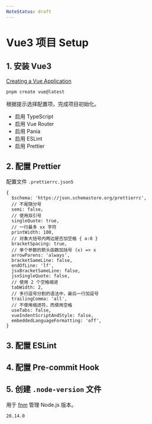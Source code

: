 ```yaml
---
NoteStatus: draft
---
```


# Vue3 项目 Setup

## 1. 安装 Vue3

[Creating a Vue Application](https://vuejs.org/guide/quick-start.html#creating-a-vue-application)

```bash
pnpm create vue@latest
```

根据提示选择配置项，完成项目初始化。

* 启用 TypeScript
* 启用 Vue Router
* 启用 Pania
* 启用 ESLint
* 启用 Prettier

## 2. 配置 Prettier

配置文件 `.prettierrc.json5`

```json5
{
  $schema: 'https://json.schemastore.org/prettierrc',
  // 不尾随分号
  semi: false,
  // 使用双引号
  singleQuote: true,
  // 一行最多 xx 字符
  printWidth: 100,
  // 对象大括号内两边是否加空格 { a:0 }
  bracketSpacing: true,
  // 单个参数的箭头函数加括号 (x) => x
  arrowParens: 'always',
  bracketSameLine: false,
  endOfLine: 'lf',
  jsxBracketSameLine: false,
  jsxSingleQuote: false,
  // 使用 2 个空格缩进
  tabWidth: 2,
  // 多行逗号分割的语法中，最后一行加逗号
  trailingComma: 'all',
  // 不使用缩进符，而使用空格
  useTabs: false,
  vueIndentScriptAndStyle: false,
  embeddedLanguageFormatting: 'off',
}
```

## 3. 配置 ESLint

## 4. 配置 Pre-commit Hook

## 5. 创建 `.node-version` 文件

用于 [fnm](https://github.com/Schniz/fnm?tab=readme-ov-file) 管理 Node.js 版本。

```bash
20.14.0
```
